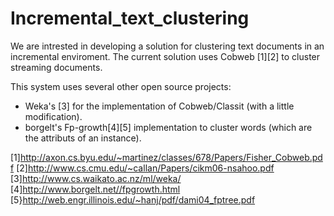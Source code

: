 # Incremental_text_clustering
We are intrested in developing a solution for clustering text documents in an incremental enviroment.
The current solution uses Cobweb [1][2] to cluster streaming documents. 

This system uses several other open source projects:
 - Weka's [3] for the implementation of Cobweb/Classit (with a little modification).
 - borgelt's Fp-growth[4][5] implementation to cluster words (which are the attributs of an instance).


[1]http://axon.cs.byu.edu/~martinez/classes/678/Papers/Fisher_Cobweb.pdf
[2]http://www.cs.cmu.edu/~callan/Papers/cikm06-nsahoo.pdf
[3]http://www.cs.waikato.ac.nz/ml/weka/
[4]http://www.borgelt.net//fpgrowth.html
[5}http://web.engr.illinois.edu/~hanj/pdf/dami04_fptree.pdf
